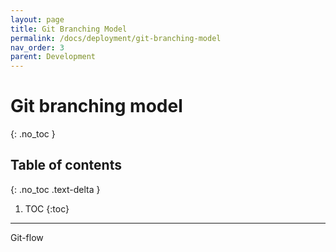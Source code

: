 ```yaml
---
layout: page
title: Git Branching Model
permalink: /docs/deployment/git-branching-model
nav_order: 3
parent: Development
---
```


# Git branching model
{: .no_toc }

## Table of contents
{: .no_toc .text-delta }

1. TOC
{:toc}

---

Git-flow 
